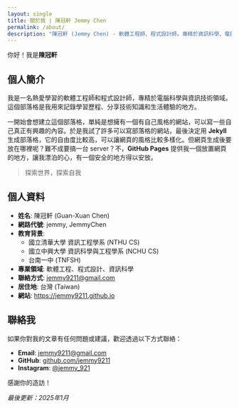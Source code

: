```yaml
---
layout: single
title: 關於我 | 陳冠軒 Jemmy Chen
permalink: /about/
description: "陳冠軒 (Jemmy Chen) - 軟體工程師、程式設計師。專精於資訊科學、電腦科學。個人簡介與聯絡方式。"
---
```


你好！我是**陳冠軒**

## 個人簡介

我是一名熱愛學習的軟體工程師和程式設計師，專精於電腦科學與資訊技術領域。這個部落格是我用來記錄學習歷程、分享技術知識和生活體驗的地方。

一開始會想建立這個部落格，單純是想擁有一個有自己風格的網站，可以寫一些自己真正有興趣的內容。於是我試了許多可以寫部落格的網站，最後決定用 **Jekyll** 生成部落格，它的自由度比較高，可以讓網頁的風格比較多樣化。但網頁生成後要放在哪裡呢？難不成要搞一台 server？不，**GitHub Pages** 提供我一個放置網頁的地方，讓我漂泊的心，有一個安全的地方得以安放。

> 探索世界，探索自我 

## 個人資料

- **姓名**: 陳冠軒 (Guan-Xuan Chen)
- **網路代號**: jemmy, JemmyChen
- **教育背景**:
  - 國立清華大學 資訊工程學系 (NTHU CS)
  - 國立中興大學 資訊科學與工程學系 (NCHU CS)
  - 台南一中 (TNFSH)
- **專業領域**: 軟體工程、程式設計、資訊科學
- **聯絡方式**: jemmy9211@gmail.com
- **居住地**: 台灣 (Taiwan)
- **網站**: https://jemmy9211.github.io

## 聯絡我

如果你對我的文章有任何問題或建議，歡迎透過以下方式聯絡：

- **Email**: jemmy9211@gmail.com
- **GitHub**: [github.com/jemmy9211](https://github.com/jemmy9211)
- **Instagram**: [@jemmy_921](https://instagram.com/jemmy_921)

感謝你的造訪！

_最後更新：2025年1月_
